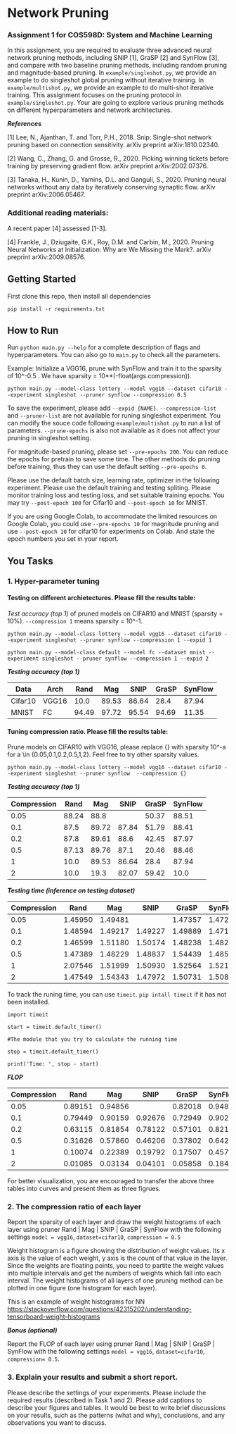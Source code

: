 # Network Pruning
### Assignment 1 for COS598D: System and Machine Learning

In this assignment, you are required to evaluate three advanced neural network pruning methods, including SNIP [1], GraSP [2] and SynFlow [3], and compare with two baseline pruning methods, including random pruning and magnitude-based pruning. In `example/singleshot.py`, we provide an example to do singleshot global pruning without iterative training. In `example/multishot.py`, we provide an example to do multi-shot iterative training. This assignment focuses on the pruning protocol in `example/singleshot.py`. Your are going to explore various pruning methods on different hyperparameters and network architectures.

***References***

[1] Lee, N., Ajanthan, T. and Torr, P.H., 2018. Snip: Single-shot network pruning based on connection sensitivity. arXiv preprint arXiv:1810.02340.

[2] Wang, C., Zhang, G. and Grosse, R., 2020. Picking winning tickets before training by preserving gradient flow. arXiv preprint arXiv:2002.07376.

[3] Tanaka, H., Kunin, D., Yamins, D.L. and Ganguli, S., 2020. Pruning neural networks without any data by iteratively conserving synaptic flow. arXiv preprint arXiv:2006.05467.

### Additional reading materials:

A recent paper [4] assessed [1-3].

[4] Frankle, J., Dziugaite, G.K., Roy, D.M. and Carbin, M., 2020. Pruning Neural Networks at Initialization: Why are We Missing the Mark?. arXiv preprint arXiv:2009.08576.

## Getting Started
First clone this repo, then install all dependencies
```
pip install -r requirements.txt
```

## How to Run 
Run `python main.py --help` for a complete description of flags and hyperparameters. You can also go to `main.py` to check all the parameters. 

Example: Initialize a VGG16, prune with SynFlow and train it to the sparsity of 10^-0.5 . We have sparsity = 10**(-float(args.compression)).
```
python main.py --model-class lottery --model vgg16 --dataset cifar10 --experiment singleshot --pruner synflow --compression 0.5
```

To save the experiment, please add `--expid {NAME}`. `--compression-list` and `--pruner-list` are not available for runing singleshot experiment. You can modify the souce code following `example/multishot.py` to run a list of parameters. `--prune-epochs` is also not available as it does not affect your pruning in singleshot setting. 

For magnitude-based pruning, please set `--pre-epochs 200`. You can reduce the epochs for pretrain to save some time. The other methods do pruning before training, thus they can use the default setting `--pre-epochs 0`.

Please use the default batch size, learning rate, optimizer in the following experiment. Please use the default training and testing spliting. Please monitor training loss and testing loss, and set suitable training epochs. You may try `--post-epoch 100` for Cifar10 and `--post-epoch 10` for MNIST.

If you are using Google Colab, to accommodate the limited resources on Google Colab, you could use `--pre-epochs 10` for magnitude pruning and use `--post-epoch 10` for cifar10 for experiments on Colab. And state the epoch numbers you set in your report.

## You Tasks

### 1. Hyper-parameter tuning

#### Testing on different archietectures. Please fill the results table:
*Test accuracy (top 1)* of pruned models on CIFAR10 and MNIST (sparsity = 10%). `--compression 1` means sparsity = 10^-1.
```
python main.py --model-class lottery --model vgg16 --dataset cifar10 --experiment singleshot --pruner synflow --compression 1 --expid 1
```
```
python main.py --model-class default --model fc --dataset mnist --experiment singleshot --pruner synflow --compression 1 --expid 2
```
***Testing accuracy (top 1)***

|   Data  |   Arch |   Rand |  Mag |  SNIP |  GraSP | SynFlow       |   
|----------------|----------------|-------------|-------------|-------------|---------------|----------------|
|Cifar10 | VGG16 |  10.0  |   89.53   |   86.64     | 28.4    |     87.94    |
|MNIST| FC |   94.49 |   97.72   |   95.54     |   94.69   |  11.35       |


#### Tuning compression ratio. Please fill the results table:
Prune models on CIFAR10 with VGG16, please replace {} with sparsity 10^-a for a \in {0.05,0.1,0.2,0.5,1,2}. Feel free to try other sparsity values.

```
python main.py --model-class lottery --model vgg16 --dataset cifar10 --experiment singleshot --pruner synflow  --compression {}
```
***Testing accuracy (top 1)***

|   Compression |   Rand |  Mag |  SNIP |  GraSP | SynFlow       |   
|----------------|-------------|-------------|-------------|---------------|----------------|
| 0.05|  88.24  | 88.8     |        |   50.37  |   88.51      |
| 0.1| 87.5   |    89.72  |    87.84    |  51.79   |   88.41      |
| 0.2|  87.8  |   89.61   |   88.6     |  42.45    |  87.97       |
| 0.5| 87.13   | 89.76    |   87.1     |  20.46    |   88.46      |
| 1|  10.0  |  89.53    |   86.64     |  28.4    |    87.94     |
| 2|  10.0  |   19.3   |    82.07    |  59.42    |   10.0      |

***Testing time (inference on testing dataset)***

|   Compression |   Rand |  Mag |  SNIP |  GraSP | SynFlow       |   
|----------------|-------------|-------------|-------------|---------------|----------------|
| 0.05|  1.45950  |  1.49481    |       |  1.47357   |     1.47234    |
| 0.1|  1.48594  |   1.49217   |    1.49227    |  1.49889   |   1.47147      |
| 0.2|  1.46599  |   1.51180   |   1.50174     |  1.48238    |   1.48203      |
| 0.5|  1.47389  |   1.48229   |   1.48837      |  1.54439    |   1.48598      |
| 1|  2.07546  |   1.51999   |    1.50930    |   1.52564   |   1.52116      |
| 2|  1.47549  |   1.54343  |    1.47972    |   1.50731   |   1.50812      |

To track the runing time, you can use `timeit`. `pip intall timeit` if it has not been installed.
```
import timeit

start = timeit.default_timer()

#The module that you try to calculate the running time

stop = timeit.default_timer()

print('Time: ', stop - start)
```


***FLOP***

|   Compression |   Rand |  Mag |  SNIP |  GraSP | SynFlow       |   
|----------------|-------------|-------------|-------------|---------------|----------------|
| 0.05|  0.89151 |   0.94856   |        |  0.82018   |    0.94876     |
| 0.1|   0.79449  | 0.90159     |  0.92676      | 0.72949    |  0.90258       |
| 0.2|  0.63115  |  0.81854    |  0.78122      |  0.57101    |  0.82169       |
| 0.5|  0.31626  |   0.57860  |  0.46206      |   0.37802   |   0.64233      |
| 1| 0.10074   |   0.22389   |   0.19792     |   0.17507   |    0.45713     |
| 2|  0.01085  |  0.03134    |    0.04101    | 0.05858     |   0.18448      |

For better visualization, you are encouraged to transfer the above three tables into curves and present them as three figrues.
### 2. The compression ratio of each layer
Report the sparsity of each layer and draw the weight histograms of each layer using pruner Rand |  Mag |  SNIP |  GraSP | SynFlow with the following settings
`model = vgg16`, `dataset=cifar10`, `compression = 0.5`

Weight histogram is a figure showing the distribution of weight values. Its x axis is the value of each weight, y axis is the count of that value in the layer. Since the weights are floating points, you need to partite the weight values into multiple intervals and get the numbers of weights which fall into each interval. The weight histograms of all layers of one pruning method can be plotted in one figure (one histogram for each layer).

This is an example of weight histograms for NN
https://stackoverflow.com/questions/42315202/understanding-tensorboard-weight-histograms

***Bonus (optional)***

Report the FLOP of each layer using pruner Rand |  Mag |  SNIP |  GraSP | SynFlow with the following settings
`model = vgg16`, `dataset=cifar10`, `compression= 0.5`.
### 3. Explain your results and submit a short report.
Please describe the settings of your experiments. Please include the required results (described in Task 1 and 2). Please add captions to describe your figures and tables. It would be best to write brief discussions on your results, such as the patterns (what and why), conclusions, and any observations you want to discuss.  
